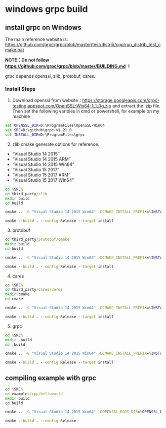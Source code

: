 #  windows grpc build

## install grpc on Windows
The main reference website is: https://github.com/grpc/grpc/blob/master/test/distrib/cpp/run_distrib_test_cmake.bat

**NOTE：Do not follow  https://github.com/grpc/grpc/blob/master/BUILDING.md ！**

grpc depends openssl, zlib, protobuf, cares.

### Install Steps
1. Download openssl from website：https://storage.googleapis.com/grpc-testing.appspot.com/OpenSSL-Win64-1_1_0g.zip  and extract the .zip file. Then set the following varibles in cmd or powershell, for example on my machine
```bat
set OPENSSL_DIR=D:\ProgramFiles\OpenSSL-Win64
set SRC=D:\github\grpc-v1.21.0
set INSTALL_DIR=D:\ProgramFiles\grpc
```
2. zlib
cmake generate options for reference:
  - “Visual Studio 14 2015”
 - “Visual Studio 14 2015 ARM”
  - “Visual Studio 14 2015 Win64”
  - “Visual Studio 15 2017”
  - “Visual Studio 15 2017 ARM”
  - “Visual Studio 15 2017 Win64”

```bat
cd %SRC%
cd third_party/zlib
mkdir build
cd build

cmake .. -G "Visual Studio 14 2015 Win64" -DCMAKE_INSTALL_PREFIX=%INSTALL_DIR% -DZLIB_ROOT=%INSTALL_DIR% -Dprotobuf_MSVC_STATIC_RUNTIME=OFF -Dprotobuf_BUILD_TESTS=OFF

cmake --build . --config Release --target install
```

3. protobuf
```bat
cd third_party/protobuf/cmake
mkdir build
cd build

cmake .. -G "Visual Studio 14 2015 Win64" -DCMAKE_INSTALL_PREFIX=%INSTALL_DIR% -DZLIB_ROOT=%INSTALL_DIR% -Dprotobuf_MSVC_STATIC_RUNTIME=OFF -Dprotobuf_BUILD_TESTS=OFF

cmake --build . --config Release --target install
```

4. cares
```bat
cd %SRC%
cd third_party/cares/cares
mkdir cmake
cd cmake

cmake .. -G "Visual Studio 14 2015 Win64" -DCMAKE_INSTALL_PREFIX=%INSTALL_DIR%

cmake --build . --config Release --target install
```
5. grpc
```bat
cd %SRC%
mkdir .build
cd .build

cmake .. -G "Visual Studio 14 2015 Win64" -DCMAKE_INSTALL_PREFIX=%INSTALL_DIR% -DOPENSSL_ROOT_DIR=%OPENSSL_DIR% -DZLIB_ROOT=%INSTALL_DIR% -DgRPC_INSTALL=ON -DgRPC_BUILD_TESTS=OFF -DgRPC_PROTOBUF_PROVIDER=package -DgRPC_ZLIB_PROVIDER=package -DgRPC_CARES_PROVIDER=package -DgRPC_SSL_PROVIDER=package -DCMAKE_BUILD_TYPE=Release

cmake --build . --config Release --target install
```

## compiling example with grpc
```bat
cd %SRC%
cd examples/cpp/helloworld
mkdir build
cd build

cmake .. -G "Visual Studio 14 2015 Win64" -DOPENSSL_ROOT_DIR=%OPENSSL_DIR% -DCMAKE_PREFIX_PATH=%INSTALL_DIR%

cmake --build . --config Release
```
